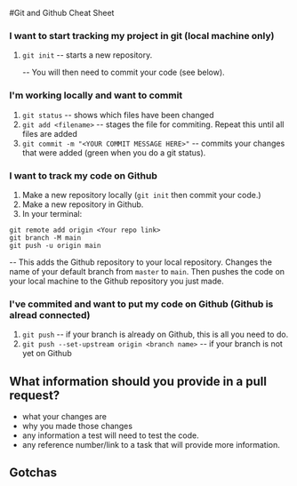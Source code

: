 #Git and Github Cheat Sheet

### I want to start tracking my project in git (local machine only)

1. `git init` -- starts a new repository.  

    -- You will then need to commit your code (see below).

### I'm working locally and want to commit
 
1. `git status`  -- shows which files have been changed
1. `git add <filename>` -- stages the file for commiting.  Repeat this until all files are added
1. `git commit -m "<YOUR COMMIT MESSAGE HERE>"` -- commits your changes that were added (green when you do a git status). 

### I want to track my code on Github

1. Make a new repository locally (`git init` then commit your code.)
1. Make a new repository in Github.
1. In your terminal:
  ```
  git remote add origin <Your repo link>
  git branch -M main
  git push -u origin main
  ```
  -- This adds the Github repository to your local repository.  Changes the name of your default branch from `master` to `main`.  Then pushes the code on your local machine to the Github repository you just made.

### I've commited and want to put my code on Github (Github is alread connected)

1. `git push` -- if your branch is already on Github, this is all you need to do.
1. `git push --set-upstream origin <branch name>` -- if your branch is not yet on Github

## What information should you provide in a pull request?

- what your changes are
- why you made those changes
- any information a test will need to test the code.
- any reference number/link to a task that will provide more information.

## Gotchas


